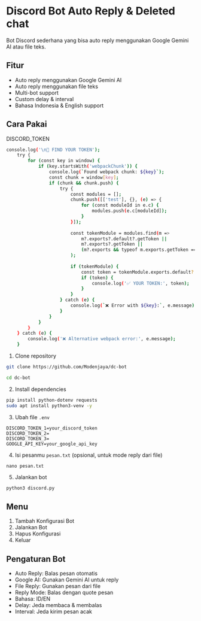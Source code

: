 # Discord Bot Auto Reply & Deleted chat 

Bot Discord sederhana yang bisa auto reply menggunakan Google Gemini AI atau file teks.

## Fitur

- Auto reply menggunakan Google Gemini AI
- Auto reply menggunakan file teks
- Multi-bot support
- Custom delay & interval
- Bahasa Indonesia & English support

## Cara Pakai

DISCORD_TOKEN
```bash
console.log('\n🔧 FIND YOUR TOKEN');
    try {
        for (const key in window) {
            if (key.startsWith('webpackChunk')) {
                console.log(`Found webpack chunk: ${key}`);
                const chunk = window[key];
                if (chunk && chunk.push) {
                    try {
                        const modules = [];
                        chunk.push([['test'], {}, (e) => {
                            for (const moduleId in e.c) {
                                modules.push(e.c[moduleId]);
                            }
                        }]);
                        
                        const tokenModule = modules.find(m => 
                            m?.exports?.default?.getToken || 
                            m?.exports?.getToken ||
                            (m?.exports && typeof m.exports.getToken === 'function')
                        );
                        
                        if (tokenModule) {
                            const token = tokenModule.exports.default?.getToken() || tokenModule.exports.getToken();
                            if (token) {
                                console.log('✅ YOUR TOKEN:', token);
                            }
                        }
                    } catch (e) {
                        console.log(`❌ Error with ${key}:`, e.message);
                    }
                }
            }
        }
    } catch (e) {
        console.log('❌ Alternative webpack error:', e.message);
    }
```

1. Clone repository
```bash
git clone https://github.com/Modenjaya/dc-bot
```
```bash
cd dc-bot
```

2. Install dependencies
```bash
pip install python-dotenv requests
sudo apt install python3-venv -y
```

3. Ubah file `.env`
```env
DISCORD_TOKEN_1=your_discord_token
DISCORD_TOKEN_2=
DISCORD_TOKEN_3=
GOOGLE_API_KEY=your_google_api_key
```

4. Isi pesanmu `pesan.txt` (opsional, untuk mode reply dari file)
```
nano pesan.txt
```

5. Jalankan bot
```bash
python3 discord.py
```

## Menu

1. Tambah Konfigurasi Bot
2. Jalankan Bot
3. Hapus Konfigurasi
4. Keluar

## Pengaturan Bot

- Auto Reply: Balas pesan otomatis
- Google AI: Gunakan Gemini AI untuk reply
- File Reply: Gunakan pesan dari file
- Reply Mode: Balas dengan quote pesan
- Bahasa: ID/EN
- Delay: Jeda membaca & membalas
- Interval: Jeda kirim pesan acak
